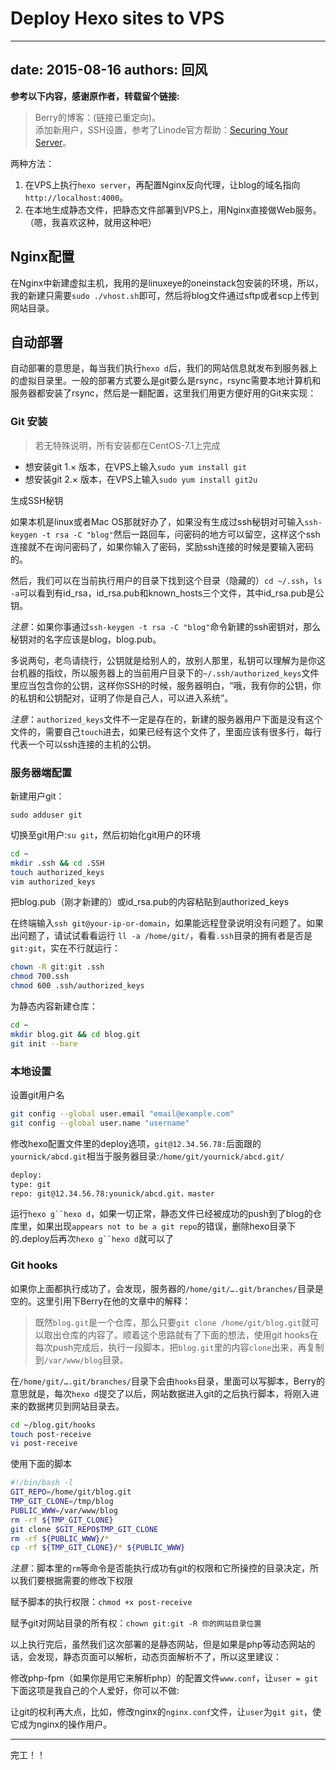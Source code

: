 # Deploy Hexo sites to VPS

---
date: 2015-08-16
authors: 回风
---

**参考以下内容，感谢原作者，转载留个链接:**

> Berry的博客：(链接已重定向)。  
> 添加新用户，SSH设置，参考了Linode官方帮助：[Securing Your Server](https://web.archive.org/web/20180412094819/https://www.linode.com/docs/security/securing-your-server/)。

两种方法：

1. 在VPS上执行`hexo server`，再配置Nginx反向代理，让blog的域名指向`http://localhost:4000`。
2. 在本地生成静态文件，把静态文件部署到VPS上，用Nginx直接做Web服务。（嗯，我喜欢这种，就用这种吧）

## Nginx配置

在Nginx中新建虚拟主机，我用的是linuxeye的oneinstack包安装的环境，所以，我的新建只需要`sudo ./vhost.sh`即可，然后将blog文件通过sftp或者scp上传到网站目录。

## 自动部署

自动部署的意思是，每当我们执行`hexo d`后，我们的网站信息就发布到服务器上的虚拟目录里。一般的部署方式要么是git要么是rsync，rsync需要本地计算机和服务器都安装了rsync，然后是一翻配置，这里我们用更方便好用的Git来实现：

### Git 安装

> 若无特殊说明，所有安装都在CentOS-7.1上完成

- 想安装git 1.× 版本，在VPS上输入`sudo yum install git`
- 想安装git 2.× 版本，在VPS上输入`sudo yum install git2u`

生成SSH秘钥

如果本机是linux或者Mac OS那就好办了，如果没有生成过ssh秘钥对可输入`ssh-keygen -t rsa -C "blog"`然后一路回车，问密码的地方可以留空，这样这个ssh连接就不在询问密码了，如果你输入了密码，奖励ssh连接的时候是要输入密码的。

然后，我们可以在当前执行用户的目录下找到这个目录（隐藏的）`cd ~/.ssh`，`ls -a`可以看到有id_rsa，id_rsa.pub和known_hosts三个文件，其中id_rsa.pub是公钥。

*注意*：如果你事通过`ssh-keygen -t rsa -C "blog"`命令新建的ssh密钥对，那么秘钥对的名字应该是blog，blog.pub。

多说两句，老鸟请绕行，公钥就是给别人的，放别人那里，私钥可以理解为是你这台机器的指纹，所以服务器上的当前用户目录下的`~/.ssh/authorized_keys`文件里应当包含你的公钥，这样你SSH的时候，服务器明白，“哦，我有你的公钥，你的私钥和公钥配对，证明了你是自己人，可以进入系统”。

*注意*：`authorized_keys`文件不一定是存在的，新建的服务器用户下面是没有这个文件的，需要自己`touch`进去，如果已经有这个文件了，里面应该有很多行，每行代表一个可以ssh连接的主机的公钥。

### 服务器端配置

新建用户git：

`sudo adduser git`

切换至git用户:`su git`，然后初始化git用户的环境

```bash
cd ~
mkdir .ssh && cd .SSH
touch authorized_keys
vim authorized_keys
```

把blog.pub（刚才新建的）或id_rsa.pub的内容粘贴到authorized_keys

在终端输入`ssh git@your-ip-or-domain`，如果能远程登录说明没有问题了。如果出问题了，请试试看看运行 `ll -a /home/git/`，看看`.ssh`目录的拥有者是否是`git:git`，实在不行就运行：

```bash
chown -R git:git .ssh
chmod 700.ssh
chmod 600 .ssh/authorized_keys
```

为静态内容新建仓库：

```bash
cd ~
mkdir blog.git && cd blog.git
git init --bare
```

### 本地设置

设置git用户名

```bash
git config --global user.email "email@example.com"
git config --global user.name "username"
```

修改hexo配置文件里的deploy选项，`git@12.34.56.78:`后面跟的`yournick/abcd.git`相当于服务器目录:`/home/git/yournick/abcd.git/`

```bash
deploy:
type: git
repo: git@12.34.56.78:younick/abcd.git，master
```

运行`hexo g``hexo d`，如果一切正常，静态文件已经被成功的push到了blog的仓库里，如果出现`appears not to be a git repo`的错误，删除hexo目录下的.deploy后再次`hexo g``hexo d`就可以了

### Git hooks

如果你上面都执行成功了，会发现，服务器的`/home/git/….git/branches/`目录是空的。这里引用下Berry在他的文章中的解释：

> 既然`blog.git`是一个仓库，那么只要`git clone /home/git/blog.git`就可以取出仓库的内容了。顺着这个思路就有了下面的想法，使用git hooks在每次push完成后，执行一段脚本，把`blog.git`里的内容`clone`出来，再复制到`/var/www/blog`目录。

在`/home/git/….git/branches/`目录下会由`hooks`目录，里面可以写脚本，Berry的意思就是，每次`hexo d`提交了以后，网站数据进入git的之后执行脚本，将刚入进来的数据拷贝到网站目录去。

```bash
cd ~/blog.git/hooks
touch post-receive
vi post-receive
```

使用下面的脚本

```bash
#!/bin/bash -l
GIT_REPO=/home/git/blog.git
TMP_GIT_CLONE=/tmp/blog
PUBLIC_WWW=/var/www/blog
rm -rf ${TMP_GIT_CLONE}
git clone $GIT_REPO$TMP_GIT_CLONE
rm -rf ${PUBLIC_WWW}/*
cp -rf ${TMP_GIT_CLONE}/* ${PUBLIC_WWW}
```

*注意*：脚本里的`rm`等命令是否能执行成功有git的权限和它所操控的目录决定，所以我们要根据需要的修改下权限

赋予脚本的执行权限：`chmod +x post-receive`

赋予git对网站目录的所有权：`chown git:git -R 你的网站目录位置`

以上执行完后，虽然我们这次部署的是静态网站，但是如果是php等动态网站的话，会发现，静态页面可以解析，动态页面解析不了，所以这里建议：

修改php-fpm（如果你是用它来解析php）的配置文件`www.conf`，让`user = git`下面这项是我自己的个人爱好，你可以不做:

让git的权利再大点，比如，修改nginx的`nginx.conf`文件，让`user`为`git git`，使它成为nginx的操作用户。

---

完工！！
